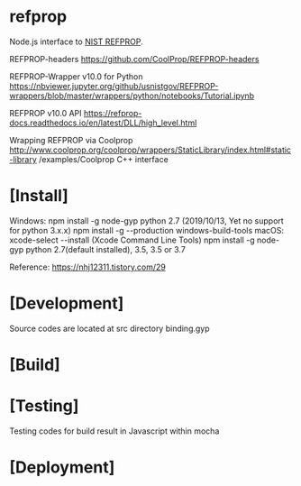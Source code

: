 # refprop

Node.js interface to <a href="https://www.nist.gov/srd/refprop">NIST REFPROP</a>.

REFPROP-headers
https://github.com/CoolProp/REFPROP-headers

REFPROP-Wrapper v10.0 for Python
https://nbviewer.jupyter.org/github/usnistgov/REFPROP-wrappers/blob/master/wrappers/python/notebooks/Tutorial.ipynb

REFPROP v10.0 API
https://refprop-docs.readthedocs.io/en/latest/DLL/high_level.html

Wrapping REFPROP via Coolprop
http://www.coolprop.org/coolprop/wrappers/StaticLibrary/index.html#static-library
/examples/Coolprop C++ interface

# [Install]

Windows: npm install -g node-gyp
python 2.7 (2019/10/13, Yet no support for python 3.x.x)
npm install -g --production windows-build-tools
macOS: xcode-select --install (Xcode Command Line Tools)
npm install -g node-gyp
python 2.7(default installed), 3.5, 3.5 or 3.7

Reference: https://nhj12311.tistory.com/29

# [Development]

Source codes are located at src directory
binding.gyp

# [Build]

# [Testing]

Testing codes for build result in Javascript within mocha

# [Deployment]
